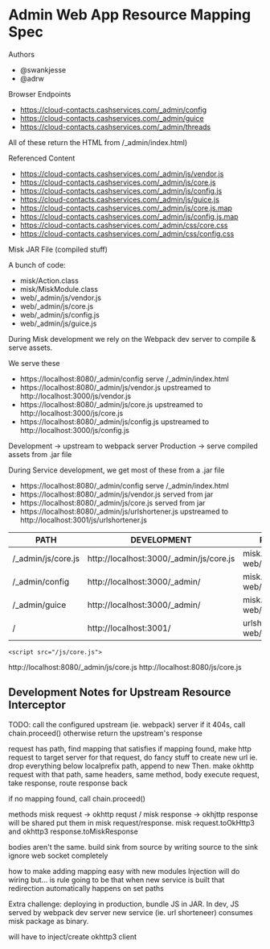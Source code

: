 # Admin Web App Resource Mapping Spec

Authors
- @swankjesse
- @adrw

Browser Endpoints
 * https://cloud-contacts.cashservices.com/_admin/config
 * https://cloud-contacts.cashservices.com/_admin/guice
 * https://cloud-contacts.cashservices.com/_admin/threads

All of these return the HTML from /_admin/index.html)

Referenced Content
 * https://cloud-contacts.cashservices.com/_admin/js/vendor.js
 * https://cloud-contacts.cashservices.com/_admin/js/core.js
 * https://cloud-contacts.cashservices.com/_admin/js/config.js
 * https://cloud-contacts.cashservices.com/_admin/js/guice.js
 * https://cloud-contacts.cashservices.com/_admin/js/core.js.map
 * https://cloud-contacts.cashservices.com/_admin/js/config.js.map
 * https://cloud-contacts.cashservices.com/_admin/css/core.css
 * https://cloud-contacts.cashservices.com/_admin/css/config.css

Misk JAR File (compiled stuff)

A bunch of code:

 * misk/Action.class
 * misk/MiskModule.class
 * web/_admin/js/vendor.js
 * web/_admin/js/core.js
 * web/_admin/js/config.js
 * web/_admin/js/guice.js

During Misk development we rely on the Webpack dev server to compile & serve assets. 

We serve these

 * https://localhost:8080/_admin/config         serve /_admin/index.html
 * https://localhost:8080/_admin/js/vendor.js   upstreamed to  http://localhost:3000/js/vendor.js
 * https://localhost:8080/_admin/js/core.js     upstreamed to  http://localhost:3000/js/core.js
 * https://localhost:8080/_admin/js/config.js   upstreamed to  http://localhost:3000/js/config.js

Development -> upstream to webpack server
Production  -> serve compiled assets from .jar file

During Service development, we get most of these from a .jar file

 * https://localhost:8080/_admin/config               serve /_admin/index.html
 * https://localhost:8080/_admin/js/vendor.js         served from jar
 * https://localhost:8080/_admin/js/core.js           served from jar
 * https://localhost:8080/_admin/js/urlshortener.js   upstreamed to http://localhost:3001/js/urlshortener.js



| PATH                  | DEVELOPMENT                               | PRODUCTION                        |
| --------------------- | ------------------------------------------| --------------------------------- |
| /_admin/js/core.js    | http://localhost:3000/_admin/js/core.js   | misk.jar web/_admin/js/core.js    |
| /_admin/config        | http://localhost:3000/_admin/             | misk.jar web/_admin/index.html    |
| /_admin/guice         | http://localhost:3000/_admin/             | misk.jar web/_admin/index.html    |
| /                     | http://localhost:3001/                    | urlshortener.jar web/index.html   |

`<script src="/js/core.js">`


http://localhost:8080/_admin/js/core.js
http://localhost:8080/js/core.js

Development Notes for Upstream Resource Interceptor
---

TODO: call the configured upstream (ie. webpack) server
if it 404s, call chain.proceed()
otherwise return the upstream's response

request has path, find mapping that satisfies
if mapping found, make http request to target server
for that request, do fancy stuff to create new url
ie. drop everything below localprefix path, append to new
Then. make okhttp request with that path, same headers, same method, body
execute request, take response, route response back

if no mapping found, call chain.proceed()

methods misk request -> okhttp requst / misk response -> okhjttp response will be shared
put them in misk request/response. misk request.toOkHttp3 and okhttp3 response.toMiskResponse

bodies aren't the same. build sink from source by writing source to the sink
ignore web socket completely

how to make adding mapping easy with new modules
Injection will do wiring
but... is rule going to be that when new service is built that redirection automatically happens on set paths

Extra challenge: deploying in production, bundle JS in JAR. In dev, JS served by webpack dev server
new service (ie. url shorteneer) consumes misk package as binary.

will have to inject/create okhttp3 client